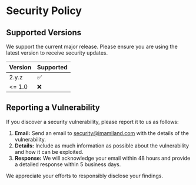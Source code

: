 <!--
SPDX-FileCopyrightText: 2022 - 2025 Ali Sajid Imami

SPDX-License-Identifier: MIT
-->

# Security Policy

## Supported Versions

We support the current major release. Please ensure you are using the latest version to receive security updates.

| Version | Supported          |
| ------- | ------------------ |
| 2.y.z   | :white_check_mark: |
| <= 1.0  | :x:                |

## Reporting a Vulnerability

If you discover a security vulnerability, please report it to us as follows:

1. **Email:** Send an email to [security@imamiland.com](mailto:security@imamiland.com) with the details of the vulnerability.
2. **Details:** Include as much information as possible about the vulnerability and how it can be exploited.
3. **Response:** We will acknowledge your email within 48 hours and provide a detailed response within 5 business days.

We appreciate your efforts to responsibly disclose your findings.
